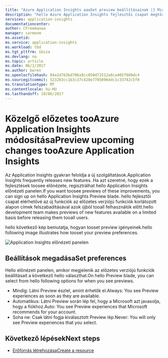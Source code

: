 ```yaml
---
title: "Azure Application Insights aaaSet preview beállításainak |} Microsoft Docs"
description: "hello Azure Application Insights fejlesztői csapat megtörténik a bevezetése az új felhasználói élményeinek. Az Azure-portálon hello mely kívánt új felhasználói élményeinek toopreview állíthatja be."
services: application-insights
documentationcenter: 
author: CFreemanwa
manager: carmonm
ms.assetid: 
ms.service: application-insights
ms.workload: tbd
ms.tgt_pltfrm: ibiza
ms.devlang: na
ms.topic: article
ms.date: 06/1/2017
ms.author: bwren
ms.openlocfilehash: 04a1d763bd706a9cc050d72512a8ca405f980dc4
ms.sourcegitcommit: 523283cc1b3c37c428e77850964dc1c33742c5f0
ms.translationtype: MT
ms.contentlocale: hu-HU
ms.lasthandoff: 10/06/2017
---
```

# <a name="preview-upcoming-changes-tooazure-application-insights"></a><span data-ttu-id="2aca4-104">Közelgő előzetes tooAzure Application Insights módosítása</span><span class="sxs-lookup"><span data-stu-id="2aca4-104">Preview upcoming changes tooAzure Application Insights</span></span> 

<span data-ttu-id="2aca4-105">Az Application Insights gyakran feloldja a új szolgáltatások.</span><span class="sxs-lookup"><span data-stu-id="2aca4-105">Application Insights frequently releases new features.</span></span> <span data-ttu-id="2aca4-106">Ha azt szeretné, hogy ezek a fejlesztések toosee előnézete, regisztrálhat hello Application Insights előnézeti panelen.</span><span class="sxs-lookup"><span data-stu-id="2aca4-106">If you want toosee previews of these improvements, you can sign up on hello Application Insights Preview blade.</span></span>  <span data-ttu-id="2aca4-107">hello fejlesztői csapat elérhetővé az új funkciók az előzetes verziójú funkciók korlátozott alapon címek felszabadításával azok újból tooall felhasználók előtt.</span><span class="sxs-lookup"><span data-stu-id="2aca4-107">hello development team makes previews of new features available on a limited basis before releasing them tooall users.</span></span> 

<span data-ttu-id="2aca4-108">hello következő kép bemutatja, hogyan tooset preview igényeinek.</span><span class="sxs-lookup"><span data-stu-id="2aca4-108">hello following image illustrates how tooset your preview preferences.</span></span>

![Application Insights előnézeti panelen](./media/app-insights-preview/preview.png)

## <a name="set-preferences"></a><span data-ttu-id="2aca4-110">Beállítások megadása</span><span class="sxs-lookup"><span data-stu-id="2aca4-110">Set preferences</span></span>

<span data-ttu-id="2aca4-111">Hello előnézeti panelen, amikor megjelenik az előzetes verziójú funkciók beállításait a következő hello választhat.</span><span class="sxs-lookup"><span data-stu-id="2aca4-111">On hello Preview blade, you can select from hello following options for when you see previews.</span></span>

- <span data-ttu-id="2aca4-112">Mindig: Látni Preview észlel, amint érhetők el.</span><span class="sxs-lookup"><span data-stu-id="2aca4-112">Always: You see Preview experiences as soon as they are available.</span></span>
- <span data-ttu-id="2aca4-113">Automatikus: Látni Preview során lép fel, hogy a Microsoft azt javasolja, hogy a fiókhoz.</span><span class="sxs-lookup"><span data-stu-id="2aca4-113">Auto: You see Preview experiences that Microsoft recommends for your account.</span></span> 
- <span data-ttu-id="2aca4-114">Soha ne: Csak látni fogja kiválasztott Preview lép.</span><span class="sxs-lookup"><span data-stu-id="2aca4-114">Never: You will only see Preview experiences that you select.</span></span> 

## <a name="next-steps"></a><span data-ttu-id="2aca4-115">Következő lépések</span><span class="sxs-lookup"><span data-stu-id="2aca4-115">Next steps</span></span>

- [<span data-ttu-id="2aca4-116">Erőforrás létrehozása</span><span class="sxs-lookup"><span data-stu-id="2aca4-116">Create a resource</span></span>](app-insights-create-new-resource.md)
